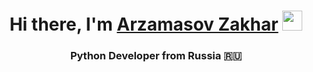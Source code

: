 <h1 align="center">Hi there, I'm <a href="https://github.com/Arzamasov-Zakhar" target="_blank">Arzamasov Zakhar</a> 
<img src="https://github.com/blackcater/blackcater/raw/main/images/Hi.gif" height="32"/></h1>
<h3 align="center">Python Developer from Russia 🇷🇺</h3>
<!--
**Arzamasov-Zakhar/Arzamasov-Zakhar** is a ✨ _special_ ✨ repository because its `README.md` (this file) appears on your GitHub profile.

Here are some ideas to get you started:

- 🔭 I’m currently working on ...
- 🌱 I’m currently learning ...
- 👯 I’m looking to collaborate on ...
- 🤔 I’m looking for help with ...
- 💬 Ask me about ...
- 📫 How to reach me: ...
- 😄 Pronouns: ...
- ⚡ Fun fact: ...
-->
